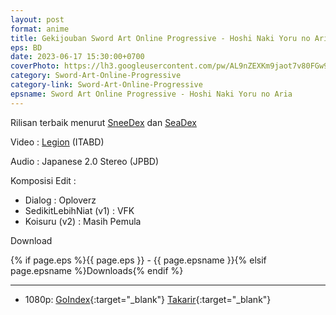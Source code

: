 ```yaml
---
layout: post
format: anime
title: Gekijouban Sword Art Online Progressive - Hoshi Naki Yoru no Aria BD
eps: BD
date: 2023-06-17 15:30:00+0700
coverPhoto: https://lh3.googleusercontent.com/pw/AL9nZEXKm9jaot7v80FGw91805_do0KU23deWzRWylw44LbFN3DMvWjRQUITtCt5AG5FbCywgTjV6DJ5PW0X2RDQ88ZdkJDebmc2Mk2I3QHaWvTJQXKWuzd2yLRgjM18C0hcH-9aaf3BiN8Y3K1I4TxneCHM=w0-h0-no
category: Sword-Art-Online-Progressive
category-link: Sword-Art-Online-Progressive
epsname: Sword Art Online Progressive - Hoshi Naki Yoru no Aria
---
```


Rilisan terbaik menurut [SneeDex](https://sneedex.moe) dan [SeaDex](https://releases.moe)

Video : [Legion](https://nyaa.si/view/1681656) (ITABD)

Audio : Japanese 2.0 Stereo (JPBD)

Komposisi Edit :
- Dialog : Oploverz
- SedikitLebihNiat (v1) : VFK
- Koisuru (v2) : Masih Pemula

Download

{% if page.eps %}{{ page.eps }} - {{ page.epsname }}{% elsif page.epsname %}Downloads{% endif %}

---
- 1080p: [GoIndex](https://ouo.io/u2Vj9n){:target="_blank"} [Takarir](https://ouo.io/oNeb2p){:target="_blank"}

